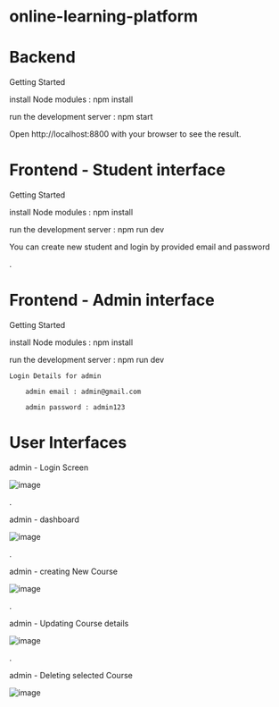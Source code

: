 # online-learning-platform

# Backend
Getting Started

install Node modules : npm install

run the development server : npm start

Open http://localhost:8800 with your browser to see the result.


# Frontend - Student interface

Getting Started

install Node modules : npm install

run the development server : npm run dev

You can create new student and login by provided email and password

.

# Frontend - Admin interface

Getting Started

install Node modules : npm install

run the development server : npm run dev

    Login Details for admin
    
        admin email : admin@gmail.com
        
        admin password : admin123


# User Interfaces    
    
admin -  Login Screen

![image](https://github.com/S-Dissanayake/online-learning-platform/assets/89515541/6d04a5b0-0ede-481b-a49e-4f6b8f1f0557)

.

admin  - dashboard

![image](https://github.com/S-Dissanayake/online-learning-platform/assets/89515541/4e106953-6f42-439f-841c-fe5f1b87f943)

.

admin - creating New Course 

![image](https://github.com/S-Dissanayake/online-learning-platform/assets/89515541/fbbb1d21-892b-4248-ac85-2a355b71b168)

.

admin - Updating Course details

![image](https://github.com/S-Dissanayake/online-learning-platform/assets/89515541/4d084398-24a1-4f02-84ac-422f7db22928)

.

admin - Deleting selected Course

![image](https://github.com/S-Dissanayake/online-learning-platform/assets/89515541/ad09468f-8032-4e89-9987-e7ffbd6aced7)







